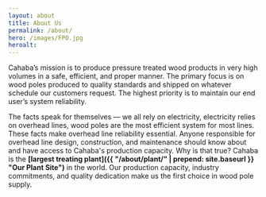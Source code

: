 ```yaml
---
layout: about
title: About Us
permalink: /about/
hero: /images/FPO.jpg
heroalt: 
---
```


Cahaba’s mission is to produce pressure treated wood products in very high volumes in a safe, efficient, and proper manner. The primary focus is on wood poles produced to quality standards and shipped on whatever schedule our customers request. The highest priority is to maintain our end user’s system reliability.

The facts speak for themselves — we all rely on electricity, electricity relies on overhead lines, wood poles are the most efficient system for most lines. These facts make overhead line reliability essential. Anyone responsible for overhead line design, construction, and maintenance should know about and have access to Cahaba's production capacity. Why is that true? Cahaba is the **[largest treating plant]({{ "/about/plant/" | prepend: site.baseurl }} "Our Plant Site")** in the world. Our production capacity, industry commitments, and quality dedication make us the first choice in wood pole supply.
